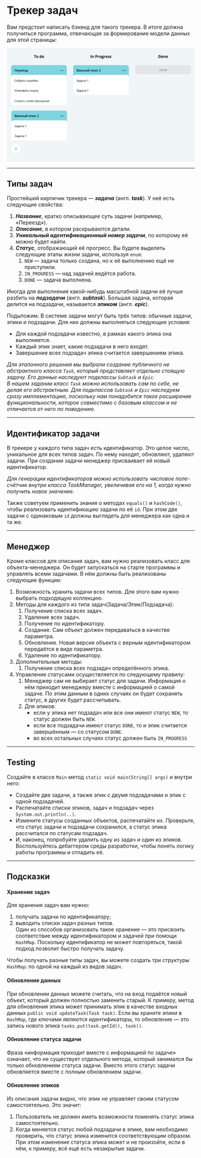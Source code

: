 # Трекер задач

Вам предстоит написать бэкенд для такого трекера. В итоге должна получиться программа, отвечающая за формирование модели данных для этой страницы:

<img src="docs/img.png"/>

----

## Типы задач

Простейший кирпичик трекера — ***задача*** (англ. ***task***). У неё есть следующие свойства:  
1. ***Название***, кратко описывающее суть задачи (например, «Переезд»).
2. ***Описание***, в котором раскрываются детали.
3. ***Уникальный идентификационный номер задачи***, по которому её можно будет найти.
4. ***Статус***, отображающий её прогресс. Вы будете выделять следующие этапы жизни задачи, используя `enum`:
   1. `NEW` — задача только создана, но к её выполнению ещё не приступили.
   2. `IN_PROGRESS` — над задачей ведётся работа.
   3. `DONE` — задача выполнена.  

Иногда для выполнения какой-нибудь масштабной задачи её лучше разбить на ***подзадачи*** (англ. ***subtask***). Большая задача, которая делится на подзадачи, называется ***эпиком*** (англ. ***epic***).  

Подытожим. В системе задачи могут быть трёх типов: обычные задачи, эпики и подзадачи. Для них должны выполняться следующие условия:  
 - Для каждой подзадачи известно, в рамках какого эпика она выполняется. 
 - Каждый эпик знает, какие подзадачи в него входят.
 - Завершение всех подзадач эпика считается завершением эпика.

*Для эталонного решения мы выбрали создание публичного не абстрактного класса `Task`, который представляет отдельно стоящую задачу. Его данные наследуют подклассы `Subtask` и `Epic`.  
В нашем задании класс `Task` можно использовать сам по себе, не делая его абстрактным. Для подклассов `Subtask` и `Epic` наследуем сразу имплементацию, поскольку нам понадобится такое расширение функциональности, которое совместимо с базовым классом и не отличается от него по поведению.*

----

## Идентификатор задачи

В трекере у каждого типа задач есть идентификатор. Это целое число, уникальное для всех типов задач. По нему находят, обновляют, удаляют задачи. При создании задачи менеджер присваивает ей новый идентификатор.  

*Для генерации идентификаторов можно использовать числовое поле-счётчик внутри класса TaskManager, увеличивая его на 1, когда нужно получить новое значение.*

Также советуем применить знания о методах `equals()` и `hashCode()`, чтобы реализовать идентификацию задачи по её `id`.  При этом две задачи с одинаковым `id` должны выглядеть для менеджера как одна и та же.

----
 ## Менеджер

Кроме классов для описания задач, вам нужно реализовать класс для объекта-менеджера. Он будет запускаться на старте программы и управлять всеми задачами. В нём должны быть реализованы следующие функции:  
1. Возможность хранить задачи всех типов. Для этого вам нужно выбрать подходящую коллекцию.
2. Методы для каждого из типа задач(Задача/Эпик/Подзадача):  
   1. Получение списка всех задач.
   2. Удаление всех задач.
   3. Получение по идентификатору.
   4. Создание. Сам объект должен передаваться в качестве параметра.
   5. Обновление. Новая версия объекта с верным идентификатором передаётся в виде параметра.
   6. Удаление по идентификатору.
3. Дополнительные методы:
   1. Получение списка всех подзадач определённого эпика.
4. Управление статусами осуществляется по следующему правилу:
   1. Менеджер сам не выбирает статус для задачи. Информация о нём приходит менеджеру вместе с информацией о самой задаче. По этим данным в одних случаях он будет сохранять статус, в других будет рассчитывать.
   2. Для эпиков:
      - если у эпика нет подзадач или все они имеют статус `NEW`, то статус должен быть `NEW`.
      - если все подзадачи имеют статус `DONE`, то и эпик считается завершённым — со статусом `DONE`.
      - во всех остальных случаях статус должен быть `IN_PROGRESS`
      
----

## Testing

Создайте в классе `Main` метод `static void main(String[] args)` и внутри него:  
 - Создайте две задачи, а также эпик с двумя подзадачами и эпик с одной подзадачей.
 - Распечатайте списки эпиков, задач и подзадач через `System.out.println(..)`.
 - Измените статусы созданных объектов, распечатайте их. Проверьте, что статус задачи и подзадачи сохранился, а статус эпика рассчитался по статусам подзадач.
 - И, наконец, попробуйте удалить одну из задач и один из эпиков.  
  Воспользуйтесь дебаггером среды разработки, чтобы понять логику работы программы и отладить её.

----

## Подсказки

#### Хранение задач
Для хранения задач вам нужно:
1) получать задачи по идентификатору;
2) выводить списки задач разных типов.  
Один из способов организовать такое хранение — это присвоить соответствие между идентификатором и задачей при помощи `HashMap`. Поскольку идентификатор не может повторяться, такой подход позволит быстро получать задачу.  
   
Чтобы получать разные типы задач, вы можете создать три структуры `HashMap`: по одной на каждый из видов задач.


#### Обновление данных
При обновлении данных можете считать, что на вход подаётся новый объект, который должен полностью заменить старый. К примеру, метод для обновления эпика может принимать эпик в качестве входных данных `public void updateTask(Task task)`. Если вы храните эпики в `HashMap`, где ключами являются идентификаторы, то обновление — это запись нового эпика `tasks.put(task.getId(), task))`.


#### Обновление статуса задачи
Фраза «информация приходит вместе с информацией по задаче» означает, что не существует отдельного метода, который занимался бы только обновлением статуса задачи. Вместо этого статус задачи обновляется вместе с полным обновлением задачи.


#### Обновление эпиков
Из описания задачи видно, что эпик не управляет своим статусом самостоятельно. Это значит:
1) Пользователь не должен иметь возможности поменять статус эпика самостоятельно.
2) Когда меняется статус любой подзадачи в эпике, вам необходимо проверить, что статус эпика изменится соответствующим образом. При этом изменение статуса эпика может и не произойти, если в нём, к примеру, всё ещё есть незакрытые задачи.

